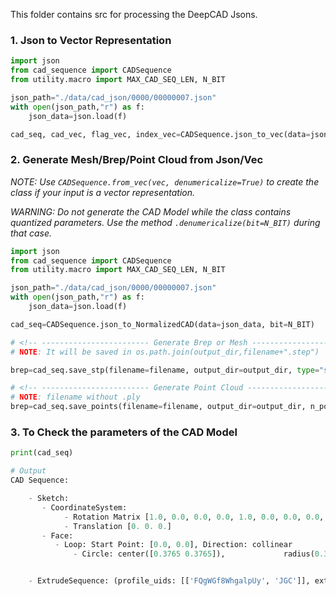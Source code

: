 
This folder contains src for processing the DeepCAD Jsons.


### 1. Json to Vector Representation

```python
import json
from cad_sequence import CADSequence
from utility.macro import MAX_CAD_SEQ_LEN, N_BIT

json_path="./data/cad_json/0000/00000007.json"
with open(json_path,"r") as f:
    json_data=json.load(f)

cad_seq, cad_vec, flag_vec, index_vec=CADSequence.json_to_vec(data=json_data,bit=N_BIT,padding=True,max_cad_seq_len=MAX_CAD_SEQ_LEN)
```

### 2. Generate Mesh/Brep/Point Cloud from Json/Vec

_NOTE: Use `CADSequence.from_vec(vec, denumericalize=True)` to create the class if your input is a vector representation._

_WARNING: Do not generate the CAD Model while the class contains quantized parameters. Use the method `.denumericalize(bit=N_BIT)` during that case._

```python
import json
from cad_sequence import CADSequence
from utility.macro import MAX_CAD_SEQ_LEN, N_BIT

json_path="./data/cad_json/0000/00000007.json"
with open(json_path,"r") as f:
    json_data=json.load(f)

cad_seq=CADSequence.json_to_NormalizedCAD(data=json_data, bit=N_BIT)

# <!-- ------------------------ Generate Brep or Mesh ------------------------ -->
# NOTE: It will be saved in os.path.join(output_dir,filename+".step")

brep=cad_seq.save_stp(filename=filename, output_dir=output_dir, type="step") # type="stl" for mesh

# <!-- ------------------------ Generate Point Cloud ------------------------- -->
# NOTE: filename without .ply
brep=cad_seq.save_points(filename=filename, output_dir=output_dir, n_points=8192, pointype="uniform")

```


### 3. To Check the parameters of the CAD Model

```python
print(cad_seq)
```

```python
# Output
CAD Sequence:

    - Sketch:
       - CoordinateSystem:
            - Rotation Matrix [1.0, 0.0, 0.0, 0.0, 1.0, 0.0, 0.0, 0.0, 1.0],
            - Translation [0. 0. 0.]
       - Face:
          - Loop: Start Point: [0.0, 0.0], Direction: collinear
              - Circle: center([0.3765 0.3765]),             radius(0.3765), pt1 [0.37647059 0.75      ]


    - ExtrudeSequence: (profile_uids: [['FQgWGf8WhgalpUy', 'JGC']], extent_one: 0.1015625, extent_two: 0.0, boolean: 0, sketch_size: 0.75) Euler Angles [0. 0. 0.]

```